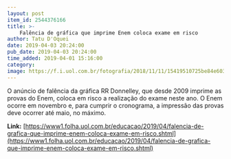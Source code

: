```yaml
---
layout: post
item_id: 2544376166
title: >-
    Falência de gráfica que imprime Enem coloca exame em risco
author: Tatu D'Oquei
date: 2019-04-03 20:24:00
pub_date: 2019-04-03 20:24:00
time_added: 2019-04-01 15:16:00
category: 
image: https://f.i.uol.com.br/fotografia/2018/11/11/15419510725be84e603fac5_1541951072_3x2_rt.jpg
---
```


O anúncio de falência da gráfica RR Donnelley, que desde 2009 imprime as provas do Enem, coloca em risco a realização do exame neste ano. O Enem ocorre em novembro e, para cumprir o cronograma, a impressão das provas deve ocorrer até maio, no máximo.

**Link:** [https://www1.folha.uol.com.br/educacao/2019/04/falencia-de-grafica-que-imprime-enem-coloca-exame-em-risco.shtml](https://www1.folha.uol.com.br/educacao/2019/04/falencia-de-grafica-que-imprime-enem-coloca-exame-em-risco.shtml)

